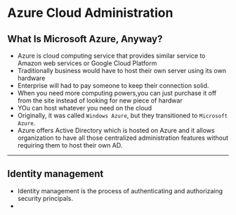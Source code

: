 # Azure Cloud Administration

## What Is Microsoft Azure, Anyway?

- Azure is cloud computing service that provides similar service to Amazon web services or Google Cloud Platform
- Traditionally business would have to host their own server using its own hardware
- Enterprise will had to pay someone to keep their connection solid.
- When you need more computing powers,you can just purchase it off from the site instead of looking for new piece of hardwar
- YOu can host whatever you need on the cloud
- Originally, it was called `Windows Azure`, but they transitioned to `Microsoft Azure`.
- Azure offers Active Directory which is hosted on Azure and it allows organization to have all those centralized administration features without requiring them to host their own AD.

---

## Identity management

- Identity management is the process of authenticating and authorizaing security principals.
- 